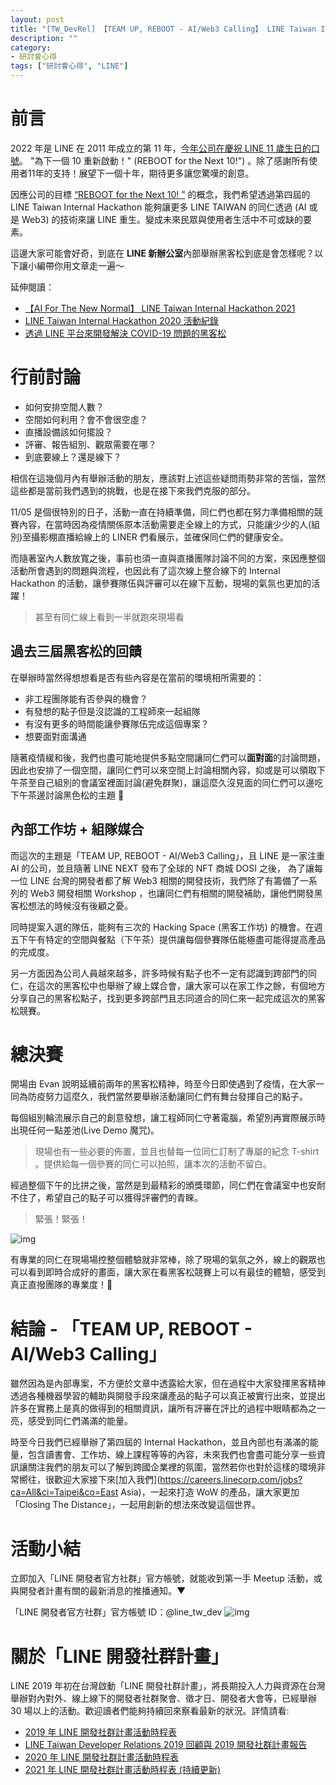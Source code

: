 ```yaml
---
layout: post
title: "[TW_DevRel] 【TEAM UP, REBOOT - AI/Web3 Calling】 LINE Taiwan Internal Hackathon 2022"
description: ""
category: 
- 研討會心得
tags: ["研討會心得", "LINE"]
---
```


# 

# 前言

2022 年是 LINE 在 2011 年成立的第 11 年，[今年公司在慶祝 LINE 11 歲生日的口號](https://twitter.com/line_global/status/1539790345931837442)。 "為下一個 10 重新啟動！" (REBOOT for the Next 10!") 。除了感謝所有使用者11年的支持！展望下一個十年，期待更多讓您驚嘆的創意。

因應公司的目標 [“REBOOT for the Next 10! ”](https://twitter.com/line_global/status/1539790345931837442) 的概念，我們希望透過第四屆的 LINE Taiwan Internal Hackathon 能夠讓更多 LINE TAIWAN 的同仁透過 (AI 或是 Web3) 的技術來讓 LINE 重生。變成未來民眾與使用者生活中不可或缺的要素。



這邊大家可能會好奇，到底在 **LINE 新辦公室**內部舉辦黑客松到底是會怎樣呢？以下讓小編帶你用文章走一遍～

延伸閱讀：

- [【AI For The New Normal】 LINE Taiwan Internal Hackathon 2021](https://engineering.linecorp.com/zh-hant/blog/internal-hackathon-2021/)
- [LINE Taiwan Internal Hackathon 2020 活動紀錄](https://engineering.linecorp.com/zh-hant/blog/line-taiwan-internal-hackathon-2020/)
- [透過 LINE 平台來開發解決 COVID-19 問題的黑客松](https://engineering.linecorp.com/zh-hant/blog/covid19-hackathon-osaka/)

# 行前討論



- 如何安排空間人數？
- 空間如何利用？會不會很空虛？
- 直播設備該如何擺設？
- 評審、報告組別、觀眾需要在哪？
- 到底要線上？還是線下？

相信在這幾個月內有舉辦活動的朋友，應該對上述這些疑問雨勢非常的苦惱，當然這些都是當前我們遇到的挑戰，也是在接下來我們克服的部分。

11/05 是個很特別的日子，活動一直在持續準備，同仁們也都在努力準備相關的競賽內容，在當時因為疫情關係原本活動需要走全線上的方式，只能讓少少的人(組別)至攝影棚直播給線上的 LINER 們看展示，並確保同仁們的健康安全。

而隨著室內人數放寬之後，事前也須一直與直播團隊討論不同的方案，來因應整個活動所會遇到的問題與流程，也因此有了這次線上整合線下的 Internal Hackathon 的活動，讓參賽隊伍與評審可以在線下互動，現場的氣氛也更加的活躍！

> 甚至有同仁線上看到一半就跑來現場看

## 過去三屆黑客松的回饋

在舉辦時當然得想想看是否有些內容是在當前的環境相所需要的：

- 非工程團隊能有否參與的機會？
- 有發想的點子但是沒認識的工程師來一起組隊
- 有沒有更多的時間能讓參賽隊伍完成這個專案？
- 想要面對面溝通

隨著疫情緩和後，我們也盡可能地提供多點空間讓同仁們可以**面對面**的討論問題，因此也安排了一個空間，讓同仁們可以來空間上討論相關內容，抑或是可以領取下午茶至自己組別的會議室裡面討論(避免群聚)，讓這麼久沒見面的同仁們可以邊吃下午茶邊討論黑色松的主題 🤩

## 內部工作坊 + 組隊媒合

而這次的主題是「TEAM UP, REBOOT - AI/Web3 Calling」，且 LINE 是一家注重 AI 的公司，並且隨著 LINE NEXT 發布了全球的 NFT 商城 DOSI 之後， 為了讓每一位 LINE 台灣的開發者都了解 Web3 相關的開發技術，我們除了有籌備了一系列的 Web3 開發相關 Workshop ，也讓同仁們有相關的開發補助，讓他們開發黑客松想法的時候沒有後顧之憂。

同時提案入選的隊伍，能夠有三次的 Hacking Space (黑客工作坊) 的機會。在週五下午有特定的空間與餐點（下午茶）提供讓每個參賽隊伍能極盡可能得提高產品的完成度。

另一方面因為公司人員越來越多，許多時候有點子也不一定有認識到跨部門的同仁，在這次的黑客松中也舉辦了線上媒合會，讓大家可以在家工作之餘，有個地方分享自己的黑客松點子，找到更多跨部門且志同道合的同仁來一起完成這次的黑客松競賽。

# 總決賽

開場由 Evan 說明延續前兩年的黑客松精神，時至今日即使遇到了疫情，在大家一同為防疫努力這麼久，我們當然要舉辦活動讓同仁們有舞台發揮自己的點子。

每個組別輪流展示自己的創意發想，讓工程師同仁守著電腦，希望別再實際展示時出現任何一點差池(Live Demo 魔咒)。

> 現場也有一些必要的佈置，並且也替每一位同仁訂制了專屬的紀念 T-shirt 。提供給每一個參賽的同仁可以拍照，讓本次的活動不留白。

經過整個下午的比拼之後，當然是到最精彩的頒獎環節，同仁們在會議室中也安耐不住了，希望自己的點子可以獲得評審們的青睞。

> 緊張！緊張！

![img](https://nijialin.com/images/2021/internal_hack/4.jpg)

有專業的同仁在現場場控整個體驗就非常棒，除了現場的氣氛之外，線上的觀眾也可以看到即時合成好的畫面，讓大家在看黑客松競賽上可以有最佳的體驗，感受到真正直撥團隊的專業度！🤟

# 結論 - 「TEAM UP, REBOOT - AI/Web3 Calling」

雖然因為是內部專案，不方便於文章中透露給大家，但在過程中大家發揮黑客精神透過各種機器學習的輔助與開發手段來讓產品的點子可以真正被實行出來，並提出許多在實務上是真的做得到的相關資訊，讓所有評審在評比的過程中眼睛都為之一亮，感受到同仁們滿滿的能量。

時至今日我們已經舉辦了第四屆的 Internal Hackathon，並且內部也有滿滿的能量，包含讀書會、工作坊、線上課程等等的內容，未來我們也會盡可能分享一些資訊讓關注我們的朋友可以了解到跨國企業裡的氛圍，當然若你也對於這樣的環境非常嚮往，很歡迎大家接下來[加入我們](https://careers.linecorp.com/jobs?ca=All&ci=Taipei&co=East Asia)，一起來打造 WoW 的產品，讓大家更加 「Closing The Distance」，一起用創新的想法來改變這個世界。

# 活動小結

立即加入「LINE 開發者官方社群」官方帳號，就能收到第一手 Meetup 活動，或與開發者計畫有關的最新消息的推播通知。▼

「LINE 開發者官方社群」官方帳號 ID：@line_tw_dev
![img](https://www.evanlin.com/images/2020/line-tw-dev-qr.png)

# 關於「LINE 開發社群計畫」

LINE 2019 年初在台灣啟動「LINE 開發社群計畫」，將長期投入人力與資源在台灣舉辦對內對外、線上線下的開發者社群聚會、徵才日、開發者大會等，已經舉辦 30 場以上的活動。歡迎讀者們能夠持續回來察看最新的狀況。詳情請看:

- [2019 年 LINE 開發社群計畫活動時程表](https://engineering.linecorp.com/zh-hant/blog/line-taiwan-developer-relations-2019-plan/)
- [LINE Taiwan Developer Relations 2019 回顧與 2019 開發社群計畫報告](https://engineering.linecorp.com/zh-hant/blog/line-taiwan-developer-relations-2019/)
- [2020 年 LINE 開發社群計畫活動時程表](https://engineering.linecorp.com/zh-hant/blog/2020-line-tw-devrel/)
- [2021 年 LINE 開發社群計畫活動時程表 (持續更新)](https://engineering.linecorp.com/zh-hant/blog/2021-line-tw-devrel/)